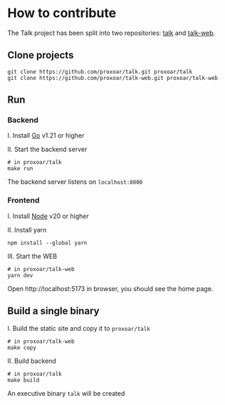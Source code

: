 # How to contribute

The Talk project has been split into two repositories: [talk](https://github.com/proxoar/talk.git) and [talk-web](https://github.com/proxoar/talk-web.git).

## Clone projects
```shell
git clone https://github.com/proxoar/talk.git proxoar/talk
git clone https://github.com/proxoar/talk-web.git proxoar/talk-web
```

## Run
### Backend
I. Install [Go](https://go.dev/dl/) v1.21 or higher 

II. Start the backend server
```shell
# in proxoar/talk
make run
```
The backend server listens on `localhost:8000` 

###  Frontend
I. Install [Node](https://nodejs.org/en/download/current) v20 or higher 

II. Install yarn
```shell
npm install --global yarn
```
III. Start the WEB
```shell
# in proxoar/talk-web
yarn dev
```
Open http://localhost:5173 in browser, you should see the home page.

## Build a single binary
I. Build the static site and copy it to `proxoar/talk`
```shell
# in proxoar/talk-web
make copy
```
II. Build backend
```shell
# in proxoar/talk
make build
``` 
An executive binary `talk` will be created
